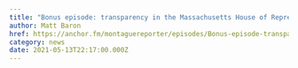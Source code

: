```yaml
---
title: "Bonus episode: transparency in the Massachusetts House of Representatives"
author: Matt Baron
href: https://anchor.fm/montaguereporter/episodes/Bonus-episode-transparency-in-the-Massachusetts-House-of-Representatives-e10r1cn
category: news
date: 2021-05-13T22:17:00.000Z
---
```

